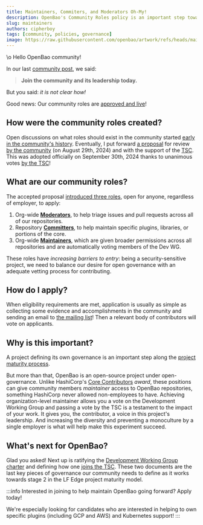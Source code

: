 ```yaml
---
title: Maintainers, Commiters, and Moderators Oh-My!
description: OpenBao's Community Roles policy is an important step towards open governance.
slug: maintainers
authors: cipherboy
tags: [community, policies, governance]
image: https://raw.githubusercontent.com/openbao/artwork/refs/heads/main/color/openbao-vertical-text-color.svg
---
```


\o Hello OpenBao community!

In our last [community post](/blog/kickoff/), we said:

> **Join the community and its leadership today.**

But you said: _it is not clear how!_

Good news: Our community roles are [approved and live](https://github.com/openbao/openbao/blob/main/MAINTAINERS.md#openbao-community-roles)!

<!-- truncate -->

## How were the community roles created?

Open discussions on what roles should exist in the community started [early in the community's history](https://github.com/orgs/openbao/discussions/228). Eventually, I put forward [a proposal](https://lists.openssf.org/g/openbao/topic/proposal_community/108163995) for review [by the community](https://lf-edge.atlassian.net/wiki/spaces/OP/pages/15211863/OpenBao+Meetings) (on August 29th, 2024) and with the support of the [TSC](https://lf-edge.atlassian.net/wiki/spaces/OP/pages/15212291/2024-08-08+OpenBao+TSC+Meeting). This was adopted officially on September 30th, 2024 thanks to unanimous votes [by the TSC](https://lists.openssf.org/g/OpenBao-TSC/topic/announce_roadmap/108738128)!

## What are our community roles?

The accepted proposal [introduced three roles](https://github.com/openbao/openbao/blob/main/MAINTAINERS.md#overview), open for anyone, regardless of employer, to apply:

1. Org-wide [**Moderators**](https://github.com/openbao/openbao/blob/main/MAINTAINERS.md#organization-level-moderators-1), to help triage issues and pull requests across all of our repositories.
2. Repository [**Committers**](https://github.com/openbao/openbao/blob/main/MAINTAINERS.md#repository-level-committers), to help maintain specific plugins, libraries, or portions of the core.
3. Org-wide [**Maintainers**](https://github.com/openbao/openbao/blob/main/MAINTAINERS.md#organization-level-maintainers-1), which are given broader permissions across all repositories and are automatically voting members of the Dev WG.

These roles have _increasing barriers to entry_: being a security-sensitive project, we need to balance our desire for open governance with an adequate vetting process for contributing.

## How do I apply?

When eligibility requirements are met, application is usually as simple as collecting some evidence and accomplishments in the community and sending an email to [the mailing list](https://lists.openssf.org/g/openbao)! Then a relevant body of contributors will vote on applicants.

## Why is this important?

A project defining its own governance is an important step along the [project maturity process](https://lf-edge.atlassian.net/wiki/spaces/LE/pages/15848760/Project+Stages+Definitions+and+Expectations).

But more than that, OpenBao is an open-source project under open-governance. Unlike HashiCorp's [Core Contributors](https://www.credly.com/org/hashicorp/badge/hashicorp-core-contributor-2024) _award_, these positions can give community members _maintainer_ access to OpenBao repositories, something HashiCorp never allowed non-employees to have. Achieving organization-level maintainer allows you a vote on the Development Working Group and passing a vote by the TSC is a testament to the impact of your work. It gives you, the contributor, a voice in this project's leadership. And increasing the diversity and preventing a monoculture by a single employer is what will help make this experiment succeed.

## What's next for OpenBao?

Glad you asked! Next up is ratifying the [Development Working Group charter](https://gist.github.com/cipherboy/f6fc1f970f9c5feb753e2dd58e145eff) and defining how one [joins the TSC](https://lf-edge.atlassian.net/wiki/spaces/OP/pages/62586881/2024-10-10+OpenBao+TSC+Meeting). These two documents are the last key pieces of governance our community needs to define as it works towards stage 2 in the LF Edge project maturity model.

:::info
Interested in joining to help maintain OpenBao going forward? Apply today!

We're especially looking for candidates who are interested in helping to own specific plugins (including GCP and AWS) and Kubernetes support!
:::
